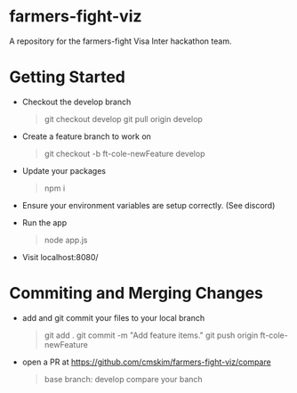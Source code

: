 # farmers-fight-viz
A repository for the farmers-fight Visa Inter hackathon team.

# Getting Started
- Checkout the develop branch
  > git checkout develop
  > git pull origin develop
  
- Create a feature branch to work on
  > git checkout -b ft-cole-newFeature develop
  
- Update your packages
  > npm i

- Ensure your environment variables are setup correctly. (See discord)

- Run the app
  > node app.js
  
- Visit localhost:8080/

# Commiting and Merging Changes
- add and git commit your files to your local branch
  > git add .
  > git commit -m "Add feature items."
  > git push origin ft-cole-newFeature
- open a PR at https://github.com/cmskim/farmers-fight-viz/compare  
  > base branch: develop
  > compare your banch
